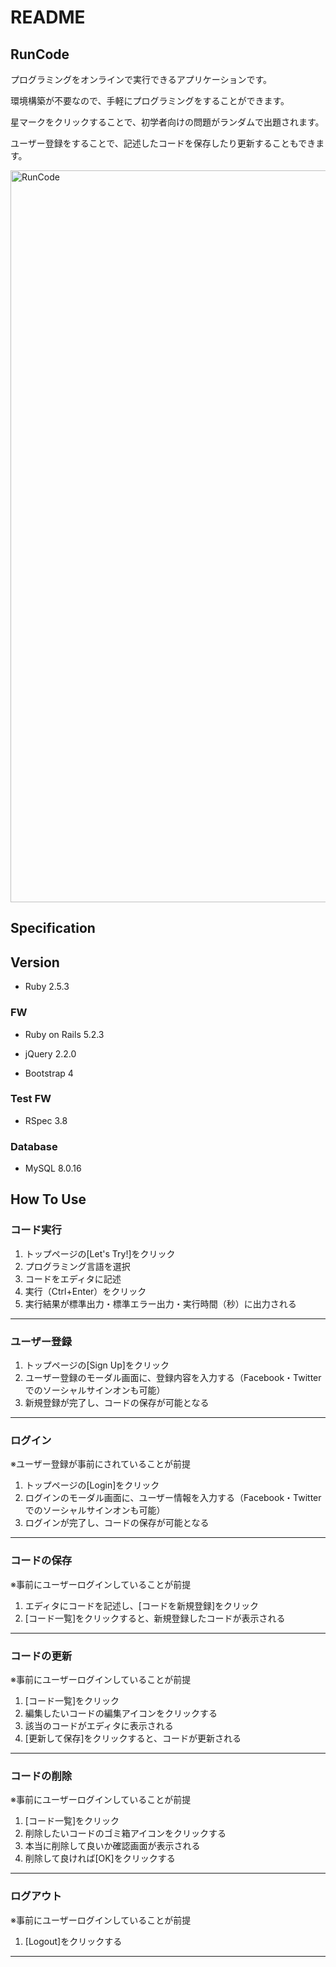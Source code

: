 # README
## RunCode

プログラミングをオンラインで実行できるアプリケーションです。

環境構築が不要なので、手軽にプログラミングをすることができます。

星マークをクリックすることで、初学者向けの問題がランダムで出題されます。

ユーザー登録をすることで、記述したコードを保存したり更新することもできます。

<img width="1171" alt="RunCode" src="https://user-images.githubusercontent.com/45886640/61791885-328c8080-ae56-11e9-9829-69e4143d3834.png">

## Specification


## Version

* Ruby 2.5.3

### FW

* Ruby on Rails 5.2.3

* jQuery 2.2.0

* Bootstrap 4

### Test FW

* RSpec 3.8

### Database

* MySQL 8.0.16

## How To Use
### コード実行
1. トップページの[Let's Try!]をクリック
1. プログラミング言語を選択
1. コードをエディタに記述
1. 実行（Ctrl+Enter）をクリック
1. 実行結果が標準出力・標準エラー出力・実行時間（秒）に出力される

---

### ユーザー登録
1. トップページの[Sign Up]をクリック
1. ユーザー登録のモーダル画面に、登録内容を入力する（Facebook・Twitterでのソーシャルサインオンも可能）
1. 新規登録が完了し、コードの保存が可能となる

---

### ログイン
※ユーザー登録が事前にされていることが前提
1. トップページの[Login]をクリック
1. ログインのモーダル画面に、ユーザー情報を入力する（Facebook・Twitterでのソーシャルサインオンも可能）
1. ログインが完了し、コードの保存が可能となる

---

### コードの保存
※事前にユーザーログインしていることが前提
1. エディタにコードを記述し、[コードを新規登録]をクリック
1. [コード一覧]をクリックすると、新規登録したコードが表示される

---

### コードの更新
※事前にユーザーログインしていることが前提
1. [コード一覧]をクリック
1. 編集したいコードの編集アイコンをクリックする
1. 該当のコードがエディタに表示される
1. [更新して保存]をクリックすると、コードが更新される

---

### コードの削除
※事前にユーザーログインしていることが前提
1. [コード一覧]をクリック
1. 削除したいコードのゴミ箱アイコンをクリックする
1. 本当に削除して良いか確認画面が表示される
1. 削除して良ければ[OK]をクリックする

---

### ログアウト
※事前にユーザーログインしていることが前提
1. [Logout]をクリックする

---
